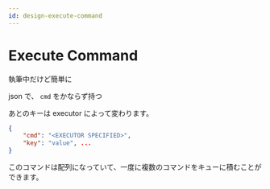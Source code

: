 ```yaml
---
id: design-execute-command
---
```


# Execute Command

執筆中だけど簡単に

json で、 `cmd` をかならず持つ

あとのキーは executor によって変わります。

```json
{
    "cmd": "<EXECUTOR SPECIFIED>",
    "key": "value", ...
}
```

このコマンドは配列になっていて、一度に複数のコマンドをキューに積むことができます。
